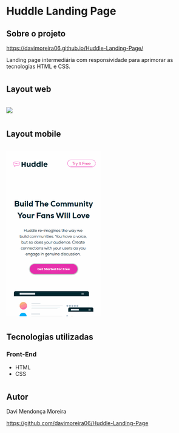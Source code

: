 # Huddle Landing Page

## Sobre o projeto

https://davimoreira06.github.io/Huddle-Landing-Page/

Landing page intermediária com responsividade para aprimorar as tecnologias HTML e CSS.

#

## Layout web
<br>

<img src="./img/gif-huddle.gif">

#

## Layout mobile
<br>

<img src="./img/gif-huddle-mobile.gif" width="250">

#

## Tecnologias utilizadas
### Front-End

- HTML
- CSS

#

## Autor 

Davi Mendonça Moreira

https://github.com/davimoreira06/Huddle-Landing-Page
